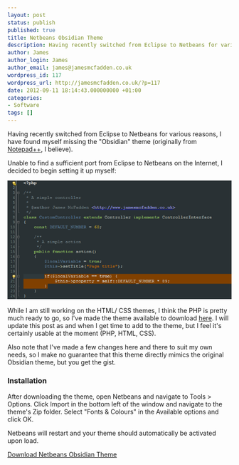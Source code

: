 ```yaml
---
layout: post
status: publish
published: true
title: Netbeans Obsidian Theme
description: Having recently switched from Eclipse to Netbeans for various reasons, I have found myself missing the "Obsidian" theme (originally from Notepad++, I believe).
author: James
author_login: James
author_email: james@jamesmcfadden.co.uk
wordpress_id: 117
wordpress_url: http://jamesmcfadden.co.uk/?p=117
date: 2012-09-11 18:14:43.000000000 +01:00
categories:
- Software
tags: []
---
```

Having recently switched from Eclipse to Netbeans for various reasons, I have found myself missing the "Obsidian" theme (originally from [Notepad++](http://notepad-plus-plus.org/), I believe).

Unable to find a sufficient port from Eclipse to Netbeans on the Internet, I decided to begin setting it up myself:

![Netbeans Obsidian Theme](/images/posts/netbeans-obsidian-theme.png "Netbeans Obsidian Theme")

While I am still working on the HTML/ CSS themes, I think the PHP is pretty much ready to go, so I've made the theme available to download [here](/downloads/netbeans-obsidian-theme.zip). I will update this post as and when I get time to add to the theme, but I feel it's certainly usable at the moment (PHP, HTML, CSS).

Also note that I've made a few changes here and there to suit my own needs, so I make no guarantee that this theme directly mimics the original Obsidian theme, but you get the gist.

### Installation

After downloading the theme, open Netbeans and navigate to Tools > Options. Click Import in the bottom left of the window and navigate to the theme's Zip folder. Select "Fonts &amp; Colours" in the Available options and click OK.

Netbeans will restart and your theme should automatically be activated upon load.

[Download Netbeans Obsidian Theme](/downloads/netbeans-obsidian-theme.zip)
